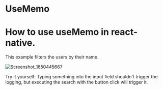 # UseMemo
 
<h1>How to use useMemo in react-native.</h1>

This example filters the users by their name.

![Screenshot_1650445667](https://user-images.githubusercontent.com/6311330/164618472-63c1e27d-9dd3-4204-a6a6-9c1389ed0b41.png)

Try it yourself: Typing something into the input field shouldn't trigger the logging, but executing the search with the button click will trigger it.

